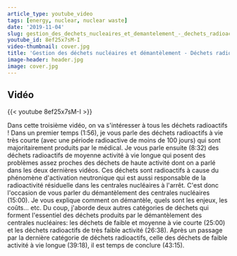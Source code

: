 ```yaml
---
article_type: youtube_video
tags: [energy, nuclear, nuclear waste]
date: '2019-11-04'
slug: gestion_des_dechets_nucleaires_et_demantelement_-_dechets_radioactifs_3
youtube_id: 8ef25x7sM-I
video-thumbnail: cover.jpg
title: 'Gestion des déchets nucléaires et démantèlement - Déchets radioactifs #3'
image-header: header.jpg
image: cover.jpg
---
```


## Vidéo

{{< youtube 8ef25x7sM-I >}}

Dans cette troisième vidéo, on va s'intéresser à tous les déchets radioactifs ! Dans un premier temps (1:56), je vous parle des déchets radioactifs à vie très courte (avec une période radioactive de moins de 100 jours) qui sont majoritairement produits par le médical. Je vous parle ensuite (8:32) des déchets radioactifs de moyenne activité à vie longue qui posent des problèmes assez proches des déchets de haute activité dont on a parlé dans les deux dernières vidéos. Ces déchets sont radioactifs à cause du phénomène d'activation neutronique qui est aussi responsable de la radioactivité résiduelle dans les centrales nucléaires à l'arrêt. C'est donc l'occasion de vous parler du démantèlement des centrales nucléaires (15:00). Je vous explique comment on démantèle, quels sont les enjeux, les coûts... etc. Du coup, j'aborde deux autres catégories de déchets qui forment l'essentiel des déchets produits par le démantèlement des centrales nucléaires: les déchets de faible et moyenne à vie courte (25:00) et les déchets radioactifs de très faible activité (26:38). Après un passage par la dernière catégorie de déchets radioactifs, celle des déchets de faible activité à vie longue (39:18), il est temps de conclure (43:15).
